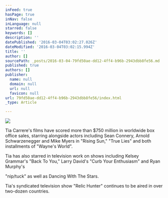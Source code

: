 ```yaml
---
inFeed: true
hasPage: true
inNav: false
inLanguage: null
starred: false
keywords: []
description: ''
datePublished: '2016-03-04T03:02:27.026Z'
dateModified: '2016-03-04T03:02:15.994Z'
title: ''
author: []
sourcePath: _posts/2016-03-04-79fd50ae-dd12-4ff4-b96b-2943dbb8fe56.md
published: true
authors: []
publisher:
  name: null
  domain: null
  url: null
  favicon: null
url: 79fd50ae-dd12-4ff4-b96b-2943dbb8fe56/index.html
_type: Article

---
```

![](https://the-grid-user-content.s3-us-west-2.amazonaws.com/d7455269-d11d-4126-a061-a37743e69cdf.jpg)

Tia Carrere's films have scored more than $750 million in
worldwide box office sales, starring alongside actors including Sean Connery,
Arnold Schwarzenegger and Mike Myers in "Rising Sun," "True Lies" and both
installments of "Wayne's World".

Tia has also starred in television work on shows including
Kelsey Grammar's "Back To You," Larry David's "Curb Your Enthusiasm" and Ryan
Murphy's

"nip/tuck" as well as Dancing With The Stars.

Tia's syndicated television show "Relic Hunter" continues to
be aired in over two-dozen countries.